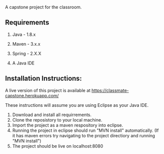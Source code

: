 
A capstone project for the classroom.

## Requirements

1. Java - 1.8.x

2. Maven - 3.x.x

3. Spring - 2.X.X

4. A Java IDE

## Installation Instructions:

A live version of this project is available at 
https://classmate-capstone.herokuapp.com/

These instructions will assume you are using Eclipse as your Java IDE.

1.  Download and install all requirrements.
2.  Clone the reposistory to your local machine. 
3.  Import the project as a maven respository into eclipse. 
4.  Running the project in eclipse should run "MVN install" automatically. (If it has maven errors try navigating to the project directiory and running "MVN install")
5.  The project should be live on localhost:8080
